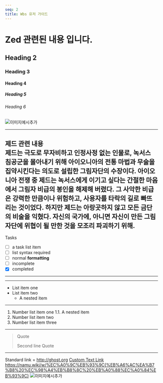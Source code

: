 ```yaml
---
seq: 2
title: Wbs 유저 가이드
---
```


# Zed 관련된 내용 입니다.

## Heading 2

### Heading 3

#### Heading 4

##### Heading 5

###### Heading 6
![이미지예시추가](https://i.namu.wiki/i/pA3cqsYAd9mf3Fw6hRwOT3gNNGx8c0H4MFBaQKk-HzTZ_cc3BD4YpQjMiaA2VzvmyY5e9Fpj14pdNEOhKGbcFvT-9dsPMhR6f-bNc-4Nrv0GycxVes3USfLEfnmJ9nmODsRDYMTsH8wcgKJ33QHQ_g.webp)

---
제드 관련 내용  
제드는 극도로 무자비하고 인정사정 없는 인물로, 녹서스 침공군을 몰아내기 위해 아이오니아의 전통 마법과 무술을 집약시킨다는 의도로 설립한 그림자단의 수장이다. 아이오니아 전쟁 중 제드는 녹서스에게 이기고 싶다는 간절한 마음에서 그림자 비급의 봉인을 해제해 버렸다. 그 사악한 비급은 강력한 만큼이나 위험하고, 사용자를 타락의 길로 빠뜨리는 것이었다. 하지만 제드는 아랑곳하지 않고 모든 금단의 비술을 익혔다. 자신의 국가에, 아니면 자신이 만든 그림자단에 위협이 될 만한 것을 모조리 파괴하기 위해.
---

Tasks

- [ ] a task list item
- [ ] list syntax required
- [ ] normal **formatting**
- [ ] incomplete
- [x] completed

---

---

- List item one
- List item two
  - A nested item

---

1. Number list item one
   1.1. A nested item
2. Number list item two
3. Number list item three

---

> Quote
>
> Second line Quote

---

Standard link = http://ghost.org
[Custom Text Link](http://ghost.org)
https://namu.wiki/w/%EC%A0%9C%EB%93%9C(%EB%A6%AC%EA%B7%B8%20%EC%98%A4%EB%B8%8C%20%EB%A0%88%EC%A0%84%EB%93%9C)
![이미지예시추가](https://mblogthumb-phinf.pstatic.net/MjAxNjEwMjNfMTUz/MDAxNDc3MjI3MTQzODcw.HRb8raTYXi7WUIcvFuXFUIvACB4Cb5fKllFrR3JSLQMg.DCIIkGk7gr_uBIE3ytGgmfVIZuJzvQJ482XOtgJqlWkg.JPEG.retspe/%EC%B0%B8%EC%89%BD%EC%A3%A0.jpg?type=w800)
